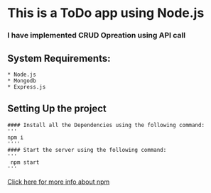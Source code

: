 # This is a ToDo app using Node.js
### I have implemented CRUD Opreation using API call
## System Requirements: 
    * Node.js
    * Mongodb
    * Express.js
## Setting Up the project
    #### Install all the Dependencies using the following command:
    '''
    npm i
    ''''
    #### Start the server using the following command:
    '''
     npm start
    '''
 [Click here for more info about npm](https://www.npmjs.com/)
